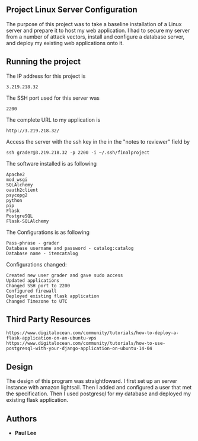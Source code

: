 ## Project Linux Server Configuration

The purpose of this project was to take a baseline installation of a Linux server and prepare it to host my web application. I had to secure my server from a number of attack vectors, install and configure a database server, and deploy my existing web applications onto it.


## Running the project

The IP address for this project is 

```
3.219.218.32
```

The SSH port used for this server was 
```
2200
```
The complete URL to my application is 
```
http://3.219.218.32/
```

Access the server with the ssh key in the in the "notes to reviewer" field by
```
ssh grader@3.219.218.32 -p 2200 -i ~/.ssh/finalproject
```

The software installed is as following
```
Apache2
mod_wsgi
SQLAlchemy
oauth2client
psycopg2
python
pip
Flask
PostgreSQL
Flask-SQLAlchemy
```

The Configurations is as following
```
Pass-phrase - grader
Database username and password - catalog:catalog
Database name - itemcatalog
```

Configurations changed:
```
Created new user grader and gave sudo access
Updated applications
Changed SSH port to 2200
Configured firewall
Deployed existing flask application
Changed Timezone to UTC
```

## Third Party Resources
```
https://www.digitalocean.com/community/tutorials/how-to-deploy-a-flask-application-on-an-ubuntu-vps
https://www.digitalocean.com/community/tutorials/how-to-use-postgresql-with-your-django-application-on-ubuntu-14-04
```

## Design

The design of this program was straightfoward. I first set up an server instance with amazon lightsail. Then I added and configured a user that met the specification. Then I used postgresql for my database and deployed my existing flask application.

## Authors

* **Paul Lee**

